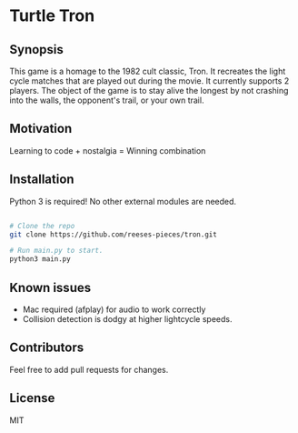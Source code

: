 # Turtle Tron

## Synopsis

This game is a homage to the 1982 cult classic, Tron. It recreates the light cycle matches that are played out during the movie. It currently supports 2 players.
The object of the game is to stay alive the longest by not crashing into the walls, the opponent's trail, or your own trail.

## Motivation

Learning to code + nostalgia = Winning combination

## Installation

Python 3 is required! No other external modules are needed.

```bash

# Clone the repo
git clone https://github.com/reeses-pieces/tron.git

# Run main.py to start.
python3 main.py

```

## Known issues
- Mac required (afplay) for audio to work correctly
- Collision detection is dodgy at higher lightcycle speeds.

## Contributors

Feel free to add pull requests for changes.

## License

MIT
